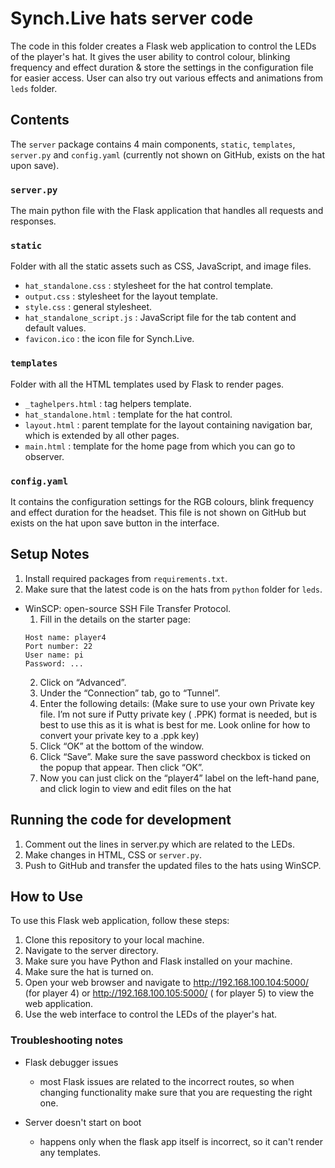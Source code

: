 # Synch.Live hats server code

The code in this folder creates a Flask web application to control the LEDs
of the player's hat. It gives the user ability to control colour, blinking
frequency and effect duration & store the settings in the configuration file
for easier access. User can also try out various effects and animations from
`leds` folder.

## Contents

The `server` package contains 4 main components, `static`, `templates`, `server.py`
and `config.yaml` (currently not shown on GitHub, exists on the hat upon save).

### `server.py`

The main python file with the Flask application that handles all requests and responses.

### `static`

Folder with all the static assets such as CSS, JavaScript, and image files.

- `hat_standalone.css` : stylesheet for the hat control template.
- `output.css` : stylesheet for the layout template.
- `style.css` : general stylesheet.
- `hat_standalone_script.js` : JavaScript file for the tab content and default values.
- `favicon.ico` : the icon file for Synch.Live.

### `templates`

Folder with all the HTML templates used by Flask to render pages.

- `_taghelpers.html` : tag helpers template.
- `hat_standalone.html` : template for the hat control.
- `layout.html` : parent template for the layout containing navigation bar, which is extended by all other pages.
- `main.html` : template for the home page from which you can go to observer.

### `config.yaml`

It contains the configuration settings for the RGB colours, blink frequency and effect duration for the headset. This
file is not shown on GitHub but exists on the hat upon save button in the interface.

## Setup Notes

1. Install required packages from `requirements.txt`.
2. Make sure that the latest code is on the hats from `python` folder for `leds`.

- WinSCP: open-source SSH File Transfer Protocol.
    1. Fill in the details on the starter page:
    ```
    Host name: player4
    Port number: 22
    User name: pi
    Password: ...
    ```
    2. Click on “Advanced”.
    3. Under the “Connection” tab, go to “Tunnel”.
    4. Enter the following details: (Make sure to use your own Private key file. I’m not sure if Putty private key (
       .PPK) format is
       needed, but is best to use this as it is what is best for me. Look online for how to convert
       your private key to a .ppk key)
    5. Click “OK” at the bottom of the window.
    6. Click “Save”. Make sure the save password checkbox is ticked on the popup that appear.
       Then click “OK”.
    7. Now you can just click on the “player4” label on the left-hand pane, and click login to view
       and edit files on the hat


## Running the code for development

1. Comment out the lines in server.py which are related to the LEDs.
2. Make changes in HTML, CSS or `server.py`.
3. Push to GitHub and transfer the updated files to the hats using WinSCP.

## How to Use

To use this Flask web application, follow these steps:

1. Clone this repository to your local machine.
2. Navigate to the server directory.
3. Make sure you have Python and Flask installed on your machine.
4. Make sure the hat is turned on.
5. Open your web browser and navigate to http://192.168.100.104:5000/ (for player 4) or http://192.168.100.105:5000/ (
   for player 5) to view the web application.
6. Use the web interface to control the LEDs of the player's hat.

### Troubleshooting notes

- Flask debugger issues
    - most Flask issues are related to the incorrect routes, so when changing functionality make sure that you are
      requesting the right one.

- Server doesn't start on boot
    - happens only when the flask app itself is incorrect, so it can't render any templates.
